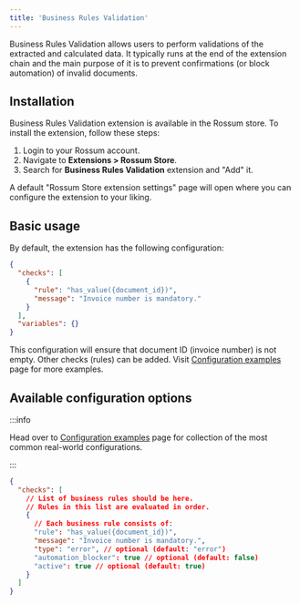 ```yaml
---
title: 'Business Rules Validation'
---
```


Business Rules Validation allows users to perform validations of the extracted and calculated data. It typically runs at the end of the extension chain and the main purpose of it is to prevent confirmations (or block automation) of invalid documents.

<!-- TODO: create a page (guide) describing how does chaining of extensions work! -->

## Installation

Business Rules Validation extension is available in the Rossum store. To install the extension, follow these steps:

1. Login to your Rossum account.
1. Navigate to **Extensions > Rossum Store**.
1. Search for **Business Rules Validation** extension and "Add" it.

A default "Rossum Store extension settings" page will open where you can configure the extension to your liking.

## Basic usage

By default, the extension has the following configuration:

```json
{
  "checks": [
    {
      "rule": "has_value({document_id})",
      "message": "Invoice number is mandatory."
    }
  ],
  "variables": {}
}
```

This configuration will ensure that document ID (invoice number) is not empty. Other checks (rules) can be added. Visit [Configuration examples](./configuration-examples.md) page for more examples.

## Available configuration options

:::info

Head over to [Configuration examples](./configuration-examples.md) page for collection of the most common real-world configurations.

:::

```json
{
  "checks": [
    // List of business rules should be here.
    // Rules in this list are evaluated in order.
    {
      // Each business rule consists of:
      "rule": "has_value({document_id})",
      "message": "Invoice number is mandatory.",
      "type": "error", // optional (default: "error")
      "automation_blocker": true // optional (default: false)
      "active": true // optional (default: true)
    }
  ]
}
```
